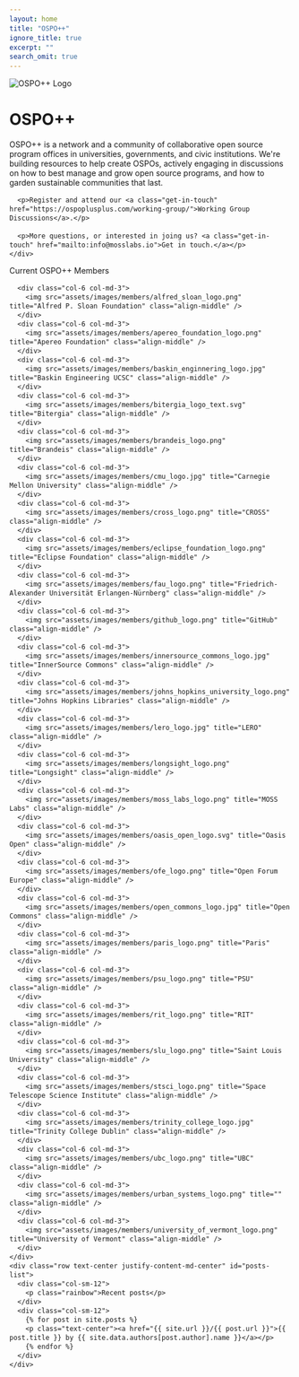 ```yaml
---
layout: home
title: "OSPO++"
ignore_title: true
excerpt: ""
search_omit: true
---
```


<div class="color">
  <div class="container">
    <div class="row text-left justify-content-md-center content">
      <div class="col-lg-12">
        <img src="./assets/images/logo.svg" class="logo" alt="OSPO++ Logo" />
        <h1 class="heading">OSPO++</h1>
      </div>
    </div>
  </div>
</div>

<div class="container">
  <div class="row text-left justify-content-md-center content intro-para">
    <div class="col-lg-12">
      <p>OSPO++ is a network and a community of collaborative open source program offices in universities, governments, and civic institutions. We're building resources to help create OSPOs, actively engaging in discussions on how to best manage and grow open source programs, and how to garden sustainable communities that last.</p>

      <p>Register and attend our <a class="get-in-touch" href="https://ospoplusplus.com/working-group/">Working Group Discussions</a>.</p>

      <p>More questions, or interested in joing us? <a class="get-in-touch" href="mailto:info@mosslabs.io">Get in touch.</a></p>
    </div>
  </div>
</div>

<div class="logos">
  <div class="container content">
    <div class="row text-center justify-content-md-center">
      <div class="col-sm-12">
        <p class="rainbow">Current OSPO++ Members</p>
      </div>
      
      <div class="col-6 col-md-3">
        <img src="assets/images/members/alfred_sloan_logo.png" title="Alfred P. Sloan Foundation" class="align-middle" />
      </div>
      <div class="col-6 col-md-3">
        <img src="assets/images/members/apereo_foundation_logo.png" title="Apereo Foundation" class="align-middle" />
      </div>
      <div class="col-6 col-md-3">
        <img src="assets/images/members/baskin_enginnering_logo.jpg" title="Baskin Engineering UCSC" class="align-middle" />
      </div>
      <div class="col-6 col-md-3">
        <img src="assets/images/members/bitergia_logo_text.svg" title="Bitergia" class="align-middle" />
      </div>
      <div class="col-6 col-md-3">
        <img src="assets/images/members/brandeis_logo.png" title="Brandeis" class="align-middle" />
      </div>
      <div class="col-6 col-md-3">
        <img src="assets/images/members/cmu_logo.jpg" title="Carnegie Mellon University" class="align-middle" />
      </div>
      <div class="col-6 col-md-3">
        <img src="assets/images/members/cross_logo.png" title="CROSS" class="align-middle" />
      </div>
      <div class="col-6 col-md-3">
        <img src="assets/images/members/eclipse_foundation_logo.png" title="Eclipse Foundation" class="align-middle" />
      </div>
      <div class="col-6 col-md-3">
        <img src="assets/images/members/fau_logo.png" title="Friedrich-Alexander Universität Erlangen-Nürnberg" class="align-middle" />
      </div>
      <div class="col-6 col-md-3">
        <img src="assets/images/members/github_logo.png" title="GitHub" class="align-middle" />
      </div>
      <div class="col-6 col-md-3">
        <img src="assets/images/members/innersource_commons_logo.jpg" title="InnerSource Commons" class="align-middle" />
      </div>
      <div class="col-6 col-md-3">
        <img src="assets/images/members/johns_hopkins_university_logo.png" title="Johns Hopkins Libraries" class="align-middle" />
      </div>
      <div class="col-6 col-md-3">
        <img src="assets/images/members/lero_logo.jpg" title="LERO" class="align-middle" />
      </div>
      <div class="col-6 col-md-3">
        <img src="assets/images/members/longsight_logo.png" title="Longsight" class="align-middle" />
      </div>
      <div class="col-6 col-md-3">
        <img src="assets/images/members/moss_labs_logo.png" title="MOSS Labs" class="align-middle" />
      </div>
      <div class="col-6 col-md-3">
        <img src="assets/images/members/oasis_open_logo.svg" title="Oasis Open" class="align-middle" />
      </div>
      <div class="col-6 col-md-3">
        <img src="assets/images/members/ofe_logo.png" title="Open Forum Europe" class="align-middle" />
      </div>
      <div class="col-6 col-md-3">
        <img src="assets/images/members/open_commons_logo.jpg" title="Open Commons" class="align-middle" />
      </div>
      <div class="col-6 col-md-3">
        <img src="assets/images/members/paris_logo.png" title="Paris" class="align-middle" />
      </div>
      <div class="col-6 col-md-3">
        <img src="assets/images/members/psu_logo.png" title="PSU" class="align-middle" />
      </div>
      <div class="col-6 col-md-3">
        <img src="assets/images/members/rit_logo.png" title="RIT" class="align-middle" />
      </div>
      <div class="col-6 col-md-3">
        <img src="assets/images/members/slu_logo.png" title="Saint Louis University" class="align-middle" />
      </div>
      <div class="col-6 col-md-3">
        <img src="assets/images/members/stsci_logo.png" title="Space Telescope Science Institute" class="align-middle" />
      </div>
      <div class="col-6 col-md-3">
        <img src="assets/images/members/trinity_college_logo.jpg" title="Trinity College Dublin" class="align-middle" />
      </div>
      <div class="col-6 col-md-3">
        <img src="assets/images/members/ubc_logo.png" title="UBC" class="align-middle" />
      </div>
      <div class="col-6 col-md-3">
        <img src="assets/images/members/urban_systems_logo.png" title="" class="align-middle" />
      </div>
      <div class="col-6 col-md-3">
        <img src="assets/images/members/university_of_vermont_logo.png" title="University of Vermont" class="align-middle" />
      </div>
    </div>
    <div class="row text-center justify-content-md-center" id="posts-list">
      <div class="col-sm-12">
        <p class="rainbow">Recent posts</p>
      </div>
      <div class="col-sm-12">
        {% for post in site.posts %}
        <p class="text-center"><a href="{{ site.url }}/{{ post.url }}">{{ post.title }} by {{ site.data.authors[post.author].name }}</a></p>
        {% endfor %}
      </div>
    </div>
  </div>
</div>